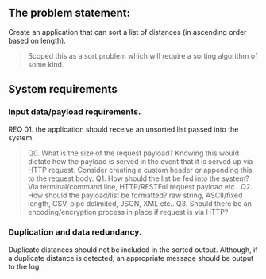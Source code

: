 ## The problem statement:

Create an application that can sort a list of distances (in ascending order based on length).

> Scoped this as a sort problem which will require a sorting algorithm of some kind.

## System requirements

### Input data/payload requirements.

REQ 01. the application should receive an unsorted list passed into the system.

> Q0. What is the size of the request payload? Knowing this would dictate how the payload is served in the event that it is served up via HTTP request. Consider creating a custom header or appending this to the request body.
> Q1. How should the list be fed into the system? Via terminal/command line, HTTP/RESTFul request payload etc..
> Q2. How should the payload/list be formatted? raw string, ASCII/fixed length, CSV, pipe delimited, JSON, XML etc..
> Q3. Should there be an encoding/encryption process in place if request is via HTTP?

### Duplication and data redundancy.

Duplicate distances should not be included in the sorted output. Although, if a duplicate distance is detected, an appropriate message should be output to the log.
